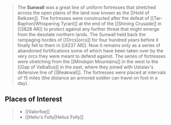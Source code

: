 > The **Sunwall** was a great line of uniform fortresses that stretched across the open plains of the land now known as the [[Hold of Belkzen]]. The fortresses were constructed after the defeat of [[Tar-Baphon|Whispering Tyrant]] at the end of the [[Shining Crusade]] in [[3828 AR]] to protect against any further threat that might emerge from the desolate northern lands. The Sunwall held back the rampaging hordes of [[Orcs|orcs]] for four hundred years before it finally fell to them in [[4237 AR]]. Now it remains only as a series of abandoned fortifications some of which have been taken over by the very orcs they were meant to defend against.
> The series of fortresses were stretching from the [[Mindspin Mountains]] in the west to the [[Gap of Valballus]] in the east, where they joined with Ustalav's defensive line of [[Bleakwall]]. The fortresses were placed at intervals of 15 miles (the distance an armored soldier can travel on foot in a day).


## Places of Interest

> - [[Valorfoe]]
> - [[Heliu's Folly|Helius Folly]]







